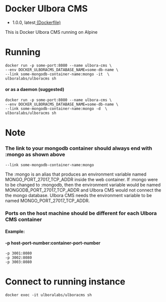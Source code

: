 # Docker Ulbora CMS
- 1.0.0, latest[ (Dockerfile)](https://github.com/Ulbora/docker_ulboracms/blob/master/Dockerfile)

This is Docker Ulbora CMS running on Alpine


# Running
```
docker run -p some-port:8080 --name ulbora-cms \
--env DOCKER_ULBORACMS_DATABASE_NAME=some-db-name \
--link some-mongodb-container-name:mongo -it  \
ulboralabs/ulboracms sh
```
#### or as a daemon (suggested)
```
docker run -p some-port:8080 --name ulbora-cms \
--env DOCKER_ULBORACMS_DATABASE_NAME=some-db-name \
--link some-mongodb-container-name:mongo -d  \
ulboralabs/ulboracms sh
```
# Note
### The link to your mongodb container should always end with :mongo as shown above
```
--link some-mongodb-container-name:mongo 
```
The :mongo is an alias that produces an environment variable named MONGO_PORT_27017_TCP_ADDR inside the web container.
If :mongo were to be changed to :mongodb, then the environment variable would be named MONGODB_PORT_27017_TCP_ADDR and 
Ulbora CMS would not connect the the mongo database. Ulbora CMS needs the environment variable to be 
named MONGO_PORT_27017_TCP_ADDR.

### Ports on the host machine should be different for each Ulbora CMS container
#### Example: 
#### -p host-port-number:container-port-number
```
-p 3001:8080 
-p 3002:8080 
-p 3003:8080
```

# Connect to running instance
```
docker exec -it ulboralabs/ulboracms sh
```

